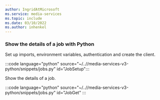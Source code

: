 ```yaml
---
author: IngridAtMicrosoft
ms.service: media-services
ms.topic: include
ms.date: 03/10/2022
ms.author: inhenkel
---
```


### Show the details of a job with Python

Set up imports, environment variables, authentication and create the client.

:::code language="python" source="~/..//media-services-v3-python/snippets/jobs.py" id="JobSetup":::

Show the details of a job.

:::code language="python" source="~/..//media-services-v3-python/snippets/jobs.py" id="JobGet" :::
